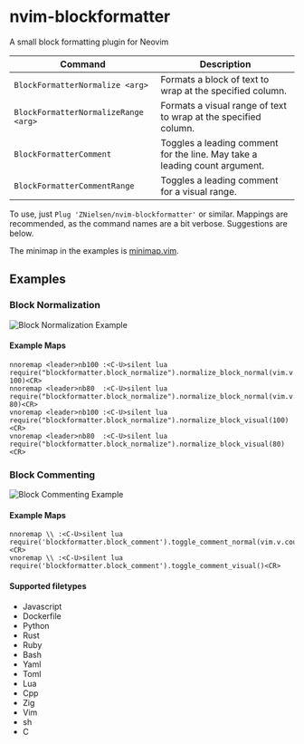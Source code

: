 # nvim-blockformatter
A small block formatting plugin for Neovim

| Command                              | Description                                                                |
|--------------------------------------|----------------------------------------------------------------------------|
| `BlockFormatterNormalize <arg>`      | Formats a block of text to wrap at the specified column.                   |
| `BlockFormatterNormalizeRange <arg>` | Formats a visual range of text to wrap at the specified column.            |
| `BlockFormatterComment`              | Toggles a leading comment for the line. May take a leading count argument. |
| `BlockFormatterCommentRange`         | Toggles a leading comment for a visual range.                              |


To use, just `Plug 'ZNielsen/nvim-blockformatter'` or similar. Mappings are recommended, as the command names are a bit verbose. Suggestions are below.

The minimap in the examples is [minimap.vim](https://github.com/wfxr/minimap.vim).

## Examples
### Block Normalization
![Block Normalization Example](https://raw.githubusercontent.com/znielsen/nvim-blockformatter/main/.github/images/block_normalizer_example.gif)

#### Example Maps
```
nnoremap <leader>nb100 :<C-U>silent lua require("blockformatter.block_normalize").normalize_block_normal(vim.v.count1, 100)<CR>
nnoremap <leader>nb80  :<C-U>silent lua require("blockformatter.block_normalize").normalize_block_normal(vim.v.count1, 80)<CR>
vnoremap <leader>nb100 :<C-U>silent lua require("blockformatter.block_normalize").normalize_block_visual(100)<CR>
vnoremap <leader>nb80  :<C-U>silent lua require("blockformatter.block_normalize").normalize_block_visual(80)<CR>
```

### Block Commenting
![Block Commenting Example](https://raw.githubusercontent.com/znielsen/nvim-blockformatter/main/.github/images/block_commenter_example.gif)

#### Example Maps
```
nnoremap \\ :<C-U>silent lua require('blockformatter.block_comment').toggle_comment_normal(vim.v.count1)<CR>
vnoremap \\ :<C-U>silent lua require('blockformatter.block_comment').toggle_comment_visual()<CR>
```


#### Supported filetypes
- Javascript
- Dockerfile
- Python
- Rust
- Ruby
- Bash
- Yaml
- Toml
- Lua
- Cpp
- Zig
- Vim
- sh
- C
